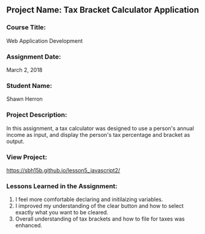 ## Project Name:  Tax Bracket Calculator Application

### Course Title:
Web Application Development

### Assignment Date:  
March 2, 2018

### Student Name:  
Shawn Herron

### Project Description:
In this assignment, a tax calculator was designed to use a person's annual income as input, and display the person's tax percentage and bracket as output. 

### View Project:
https://sbh15b.github.io/lesson5_javascript2/

### Lessons Learned in the Assignment:
1. I feel more comfortable declaring and initilaizing variables.
2. I improved my understanding of the clear button and how to select exactly what you want to be cleared.
3. Overall understanding of tax brackets and how to file for taxes was enhanced.

